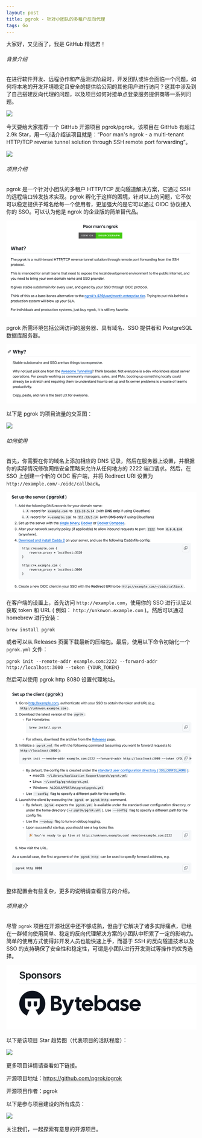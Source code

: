 ```yaml
---
layout: post
title: pgrok - 针对小团队的多租户反向代理
tags: Go
---
```


大家好，又见面了，我是 GitHub 精选君！

###### 背景介绍

在进行软件开发、远程协作和产品测试阶段时，开发团队或许会面临一个问题，如何将本地的开发环境稳定且安全的提供给公网的其他用户进行访问？这其中涉及到了自己搭建反向代理的问题，以及项目如何对接单点登录服务提供商等一系列问题。

![](https://ecloud.eos-guangzhou-1.cmecloud.cn/op-admin-content/dbc290b9b6f049bd96fc167fd3c4b6b3.jpg)

今天要给大家推荐一个 GitHub 开源项目 pgrok/pgrok，该项目在 GitHub 有超过 2.9k Star，用一句话介绍该项目就是：“Poor man's ngrok - a multi-tenant HTTP/TCP reverse tunnel solution through SSH remote port forwarding”。

![](https://user-images.githubusercontent.com/2946214/227126410-3e9dae19-d0c0-4a96-9040-1322e389c8db.png)

###### 项目介绍

pgrok 是一个针对小团队的多租户 HTTP/TCP 反向隧道解决方案，它通过 SSH 的远程端口转发技术实现。pgrok 孵化于这样的困境，针对以上的问题，它不仅可以稳定提供子域名给每一个使用者，更加强大的是它可以通过 OIDC 协议接入你的 SSO。可以认为他是 ngrok 的企业版的简单替代品。

![](https://raw.githubusercontent.com/ZhuPeng/pic/master/images/compress_image-20240426230639317.png)

pgrok 所需环境包括公网访问的服务器、具有域名、SSO 提供者和 PostgreSQL 数据库服务器。

![](https://raw.githubusercontent.com/ZhuPeng/pic/master/images/compress_image-20240426230657536.png)

以下是 pgrok 的项目流量的交互图：

![](https://user-images.githubusercontent.com/2946214/229048941-cc12139d-f250-49fa-806d-19c27996ee09.png)


###### 如何使用

首先，你需要在你的域名上添加相应的 DNS 记录，然后在服务器上设置，并根据你的实际情况修改网络安全策略来允许从任何地方的 2222 端口请求。然后，在 SSO 上创建一个新的 OIDC 客户端，并将 Redirect URI 设置为 `http://example.com/-/oidc/callback`。

![](https://raw.githubusercontent.com/ZhuPeng/pic/master/images/compress_image-20231119225452156.png)

在客户端的设置上，首先访问 `http://example.com`，使用你的 SSO 进行认证以获取 token 和 URL ( 例如： `http://unknwon.example.com` )。然后可以通过 homebrew 进行安装：
```
brew install pgrok
```
或者可以从 Releases 页面下载最新的压缩包。最后，使用以下命令初始化一个 `pgrok.yml` 文件：
```
pgrok init --remote-addr example.com:2222 --forward-addr http://localhost:3000 --token {YOUR_TOKEN}
```

然后可以使用 pgrok http 8080 设置代理地址。

![](https://raw.githubusercontent.com/ZhuPeng/pic/master/images/compress_image-20231119225543080.png)

整体配置会有些复杂，更多的说明请查看官方的介绍。

###### 项目推介

尽管 `pgrok` 项目在开源社区中还不够成熟，但由于它解决了诸多实际痛点，已经在一群倾向使用简单、稳定的反向代理解决方案的小团队中积累了一定的影响力。简单的使用方式使得非开发人员也能快速上手，而基于 SSH 的反向隧道技术以及 SSO 的支持确保了安全性和稳定性，可谓是小团队进行开发测试等操作的优秀选择。

![](https://raw.githubusercontent.com/ZhuPeng/pic/master/images/compress_image-20231119225800878.png)


以下是该项目 Star 趋势图（代表项目的活跃程度）：

![](https://api.star-history.com/svg?repos=pgrok/pgrok&type=Timeline)

更多项目详情请查看如下链接。

开源项目地址：https://github.com/pgrok/pgrok 

开源项目作者：pgrok

以下是参与项目建设的所有成员：

![](https://contrib.rocks/image?repo=pgrok/pgrok)

关注我们，一起探索有意思的开源项目。

